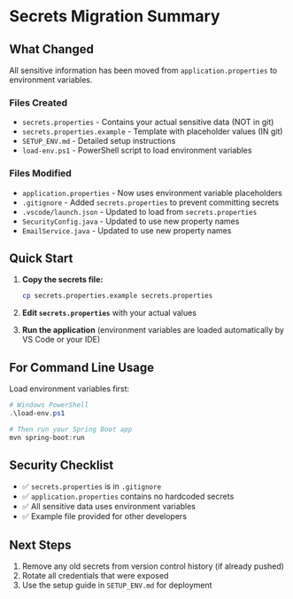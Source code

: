 # Secrets Migration Summary

## What Changed

All sensitive information has been moved from `application.properties` to environment variables.

### Files Created

- `secrets.properties` - Contains your actual sensitive data (NOT in git)
- `secrets.properties.example` - Template with placeholder values (IN git)
- `SETUP_ENV.md` - Detailed setup instructions
- `load-env.ps1` - PowerShell script to load environment variables

### Files Modified

- `application.properties` - Now uses environment variable placeholders
- `.gitignore` - Added `secrets.properties` to prevent committing secrets
- `.vscode/launch.json` - Updated to load from `secrets.properties`
- `SecurityConfig.java` - Updated to use new property names
- `EmailService.java` - Updated to use new property names

## Quick Start

1. **Copy the secrets file:**

   ```bash
   cp secrets.properties.example secrets.properties
   ```

2. **Edit `secrets.properties`** with your actual values

3. **Run the application** (environment variables are loaded automatically by VS Code or your IDE)

## For Command Line Usage

Load environment variables first:

```powershell
# Windows PowerShell
.\load-env.ps1

# Then run your Spring Boot app
mvn spring-boot:run
```

## Security Checklist

- ✅ `secrets.properties` is in `.gitignore`
- ✅ `application.properties` contains no hardcoded secrets
- ✅ All sensitive data uses environment variables
- ✅ Example file provided for other developers

## Next Steps

1. Remove any old secrets from version control history (if already pushed)
2. Rotate all credentials that were exposed
3. Use the setup guide in `SETUP_ENV.md` for deployment
